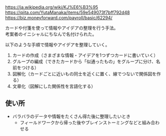 <https://ja.wikipedia.org/wiki/KJ%E6%B3%95>  
<https://qiita.com/YutaManaka/items/59e549073f7bff792d48>  
<https://biz.moneyforward.com/payroll/basic/62294/>

カードや付箋を使って情報やアイデアの整理を行う手法。  
考案者のイニシャルにちなんで名付けられた。

以下のような手順で情報やアイデアを整理していく。

1. カードの作成（さまざまな情報・アイデアを1つずつカードに書いていく）
2. グループの編成（できたカードから「似通ったもの」をグループに分け、名前をつける）
3. 図解化（カードごとに近いもの同士を近くに置く、線でつないで関係図を作る）
4. 文章化（図解にした関係性を言語化する）

## 使い所
* バラバラのデータや情報をたくさん得た後に整理したいとき
  - フィールドワークから帰った後やブレインストーミングなどと組み合わせる